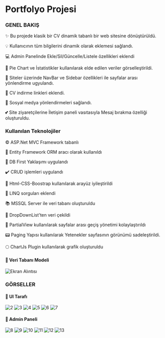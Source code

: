 # Portfolyo Projesi

### GENEL BAKIŞ
:sparkles: Bu projede klasik bir CV dinamik tabanlı bir web sitesine dönüştürüldü. 

:bulb: Kullanıcının tüm bilgilerini dinamik olarak eklemesi sağlandı.

💻 Admin Panelinde Ekle/Sil/Güncelle/Listele özellikleri eklendi

🥮 Pie Chart ve İstatistikler kullanılarak elde edilen veriler görselleştirildi.

:bookmark_tabs: Siteler üzerinde NavBar ve Sidebar özellikleri ile sayfalar arası yönlendirme ugyulandı.

:paperclip: CV indirme linkleri eklendi.

:round_pushpin: Sosyal medya yönlendirmeleri sağlandı.

:two_hearts: Site ziyaretçilerine İletişim paneli vasıtasıyla Mesaj bırakma özelliği oluşturuldu.

### Kullanılan Teknolojiler
:copyright: ASP.Net MVC Framework tabanlı

:mag_right: Entity Framework ORM aracı olarak kullanıldı

:100: DB First Yaklaşımı uygulandı

:heavy_check_mark: CRUD işlemleri uygulandı

:circus_tent: Html-CSS-Boostrap kullanılarak arayüz iyileştirildi

:rocket: LINQ sorguları eklendi

:books: MSSQL Server ile veri tabanı oluşturuldu

:low_brightness: DropDownList'ten veri çekildi

:hammer: PartialView kullanılarak sayfalar arası geçiş yönetimi kolaylaştırıldı

:pager: Paging Yapısı kullanılarak Yetenekler sayfasının görünümü sadeleştirildi.

:full_moon: ChartJs Plugin kullanılarak grafik oluşturuldu

#### 🎉 **Veri Tabanı Modeli**

![Ekran Alıntısı](https://github.com/user-attachments/assets/17852914-a903-4da7-a710-b2e591ee41a1)

### GÖRSELLER

#### 🎉 **UI Tarafı**

![2](https://github.com/user-attachments/assets/84cafe02-726a-41bf-8967-ab7d0cdfbc43)
![3](https://github.com/user-attachments/assets/bd9cee44-812e-47e6-8d7c-f1f409641e06)
![4](https://github.com/user-attachments/assets/a12bd05e-b831-42d8-9527-17034638fd9a)
![5](https://github.com/user-attachments/assets/230d37c7-40dc-4c9f-9c82-b655347d90cf)
![6](https://github.com/user-attachments/assets/4edc5f38-f265-4ce9-b6a9-01497883b769)
![7](https://github.com/user-attachments/assets/c7162596-1cff-4149-ac64-46bd318600c7)

#### 🎉 **Admin Paneli**

![8](https://github.com/user-attachments/assets/14eafb4b-bd0e-4c04-a018-94567d0ac0ab)
![9](https://github.com/user-attachments/assets/5fc29c93-c081-4591-901a-b6ac06d07fb6)
![10](https://github.com/user-attachments/assets/d4ef92bf-f6e0-46f8-a484-a8b917275be5)
![11](https://github.com/user-attachments/assets/82e74075-8079-423e-b75a-155a358e93e5)
![12](https://github.com/user-attachments/assets/03cff633-2d22-4d8a-96bd-74cf1d33f969)
![13](https://github.com/user-attachments/assets/fe893d18-0d6b-4df1-9a09-fc1be70db20b)







